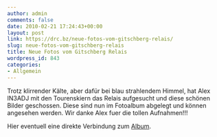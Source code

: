 ```yaml
---
author: admin
comments: false
date: 2010-02-21 17:24:43+00:00
layout: post
link: https://drc.bz/neue-fotos-vom-gitschberg-relais/
slug: neue-fotos-vom-gitschberg-relais
title: Neue Fotos vom Gitschberg Relais
wordpress_id: 843
categories:
- Allgemein
---
```


Trotz klirrender Kälte, aber dafür bei blau strahlendem Himmel, hat Alex IN3ADJ mit den Tourenskiern das Relais aufgesucht und diese schönen Bilder geschossen. Diese sind nun im Fotoalbum abgelegt und können angesehen werden. Wir danke Alex fuer die tollen Aufnahmen!!!

Hier eventuell eine direkte Verbindung zum [Album](http://drc.bz/pics/main.php?g2_itemId=2001).
